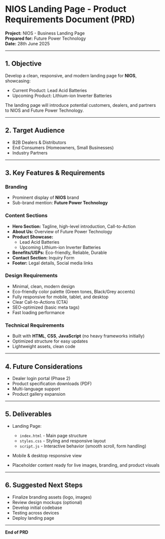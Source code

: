 # NIOS Landing Page - Product Requirements Document (PRD)

**Project:** NIOS - Business Landing Page  
**Prepared for:** Future Power Technology  
**Date:** 28th June 2025  

---

## 1. Objective

Develop a clean, responsive, and modern landing page for **NIOS**, showcasing:

- Current Product: Lead Acid Batteries  
- Upcoming Product: Lithium-ion Inverter Batteries  

The landing page will introduce potential customers, dealers, and partners to NIOS and Future Power Technology.

---

## 2. Target Audience

- B2B Dealers & Distributors  
- End Consumers (Homeowners, Small Businesses)  
- Industry Partners  

---

## 3. Key Features & Requirements

### Branding

- Prominent display of **NIOS** brand  
- Sub-brand mention: **Future Power Technology**  

### Content Sections

- **Hero Section:** Tagline, high-level introduction, Call-to-Action  
- **About Us:** Overview of Future Power Technology  
- **Product Showcase:**  
    - Lead Acid Batteries  
    - Upcoming Lithium-ion Inverter Batteries  
- **Benefits/USPs:** Eco-friendly, Reliable, Durable  
- **Contact Section:** Inquiry Form  
- **Footer:** Legal details, Social media links  

### Design Requirements

- Minimal, clean, modern design  
- Eco-friendly color palette (Green tones, Black/Grey accents)  
- Fully responsive for mobile, tablet, and desktop  
- Clear Call-to-Actions (CTA)  
- SEO-optimized (basic meta tags)  
- Fast loading performance  

### Technical Requirements

- Built with **HTML**, **CSS**, **JavaScript** (no heavy frameworks initially)  
- Optimized structure for easy updates  
- Lightweight assets, clean code  

---

## 4. Future Considerations

- Dealer login portal (Phase 2)  
- Product specification downloads (PDF)  
- Multi-language support  
- Product gallery expansion  

---

## 5. Deliverables

- Landing Page:  
    - `index.html` - Main page structure  
    - `styles.css` - Styling and responsive layout  
    - `script.js` - Interactive behavior (smooth scroll, form handling)  

- Mobile & desktop responsive view  
- Placeholder content ready for live images, branding, and product visuals  

---

## 6. Suggested Next Steps

- Finalize branding assets (logo, images)  
- Review design mockups (optional)  
- Develop initial codebase  
- Testing across devices  
- Deploy landing page  

---

**End of PRD**  
